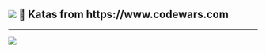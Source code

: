 <h2> <a href="https://www.codewars.com/users/PaolaGaray"><img src="https://www.codewars.com/assets/logos/logo-glyph-36-red-583450fbf586726c570cfd610c94b8f631abfd89d5c4996b4c821a770ca498f9.png" /></a> 🥋 Katas from https://www.codewars.com </h2>
<hr>
<a href="https://www.linkedin.com/in/angelagaray/"><img src="https://www.codewars.com/users/PaolaGaray/badges/small" /></a> 
